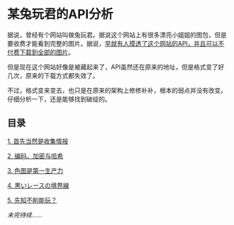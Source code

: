 # 某兔玩君的API分析

据说，曾经有个网站叫做兔玩君。据说这个网站上有很多漂亮小姐姐的图包，但是要收费才能看到完整的图片。据说，[早就有人摸透了这个网站的API，并且可以不付费下载到全部的图片](http://blog.hytcshare.com/post/tuwan-spider.html)。

但是现在这个网站好像是被藏起来了，API虽然还在原来的地址，但是格式变了好几次，原来的下载方式都失效了。

不过，格式变来变去，也只是在原来的架构上修修补补，根本的弱点并没有改变。仔细分析一下，还是能够找到破绽的。

## 目录

[1. 首先当然是收集情报](docs/chapter1.md)

[2. 编码、加密与哈希](docs/chapter2.md)

[3. 色图是第一生产力](docs/chapter3.md)

[4. 黒いレースの境界線](docs/chapter4.md)

[5. 先知不削能玩？](docs/chapter5.md)

_未完待续……_
